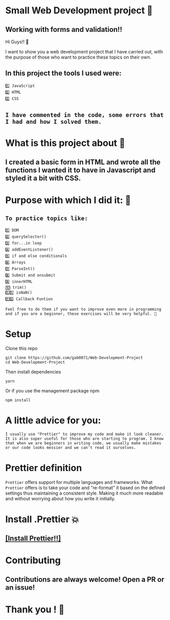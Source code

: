 # Small Web Development project 📃

## Working with forms and validation!!

Hi Guys!! 👋

I want to show you a web development project that I have carried out, with the purpose of those who want to practice these topics on their own.

## In this project the tools I used were:

````
1️⃣ JavaScript
2️⃣ HTML 
3️⃣ CSS
````

## ````I have commented in the code, some errors that I had and how I solved them.````

# What is this project about 🤔

## I created a basic form in HTML and wrote all the functions I wanted it to have in Javascript and styled it a bit with CSS.

# Purpose with which I did it: 🌟

## ````To practice topics like: ````

````
1️⃣ DOM
2️⃣ querySelector()
3️⃣ for...in loop
4️⃣ addEventListener()
5️⃣ if and else conditionals
6️⃣ Arrays
7️⃣ ParseInt()
8️⃣ Submit and onsubmit
9️⃣ innerHTML
🔟 trim()
1️⃣1️⃣ isNaN()
1️⃣2️⃣ Callback Funtion
````  
````
Feel free to do them if you want to improve even more in programming and if you are a beginner, these exercises will be very helpful. 💯
```` 

# Setup

Clone this repo

```
git clone https://github.com/gab0071/Web-Development-Project
cd Web-Development-Project
```
Then install dependencies

```
yarn
```
Or if you use the management package npm 

````
npm install
````


# A little advice for you:
````
I usually use "Prettier" to improve my code and make it look cleaner. It is also super useful for those who are starting to program. I know that when we are beginners in writing code, we usually make mistakes or our code looks messier and we can't read it ourselves.

````

# Prettier definition
``Prettier`` offers support for multiple languages and frameworks. What ``Prettier`` offers is to take your code and "re-format" it based on the defined settings thus maintaining a consistent style. Making it much more readable and without worrying about how you write it initially.


# Install .Prettier 💥
## [[Install Prettier!!]](https://prettier.io/docs/en/install.html)


# Contributing 
## Contributions are always welcome! Open a PR or an issue!

# Thank you ! 👋

